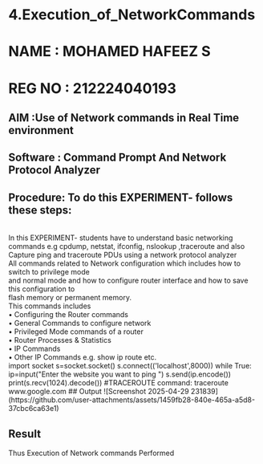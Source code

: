 # 4.Execution_of_NetworkCommands
# NAME : MOHAMED HAFEEZ S
# REG NO : 212224040193
## AIM :Use of Network commands in Real Time environment
## Software : Command Prompt And Network Protocol Analyzer
## Procedure: To do this EXPERIMENT- follows these steps:
<BR>
In this EXPERIMENT- students have to understand basic networking commands e.g cpdump, netstat, ifconfig, nslookup ,traceroute and also Capture ping and traceroute PDUs using a network protocol analyzer 
<BR>
All commands related to Network configuration which includes how to switch to privilege mode
<BR>
and normal mode and how to configure router interface and how to save this configuration to
<BR>
flash memory or permanent memory.
<BR>
This commands includes
<BR>
• Configuring the Router commands
<BR>
• General Commands to configure network
<BR>
• Privileged Mode commands of a router 
<BR>
• Router Processes & Statistics
<BR>
• IP Commands
<BR>
• Other IP Commands e.g. show ip route etc.
<BR>
import socket
 s=socket.socket()
 s.connect(('localhost',8000))
 while True:
 ip=input("Enter the website you want to ping ")
 s.send(ip.encode())
 print(s.recv(1024).decode()) 
 #TRACEROUTE command:
 traceroute www.google.com
## Output
![Screenshot 2025-04-29 231839](https://github.com/user-attachments/assets/1459fb28-840e-465a-a5d8-37cbc6ca63e1)

## Result
Thus Execution of Network commands Performed 
